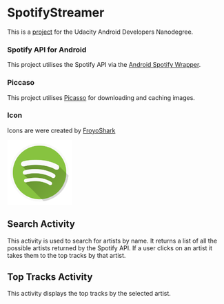 # SpotifyStreamer
This is a [project](https://docs.google.com/document/u/1/d/1v4Kv5lSd8-4cs0BW6F24ccA3c1-KDQZG3EV49CUHQys/pub?embedded=true#h.uckrb0yv2r11) for the Udacity Android Developers Nanodegree. 

### Spotify API for Android
This project utilises the Spotify API via the [Android Spotify Wrapper](https://github.com/kaaes/spotify-web-api-android).

### Piccaso 
This project utilises [Picasso](https://github.com/square/picasso) for downloading and caching images.

### Icon
Icons are were created by [FroyoShark](http://froyoshark.deviantart.com)

<img src=/icon/Spotify-icon_512.png width=150 />

## Search Activity
This activity is used to search for artists by name. It returns a list of all the possible artists returned by the Spotify API. If a user clicks on an artist it takes them to the top tracks by that artist.

## Top Tracks Activity
This activity displays the top tracks by the selected artist.
